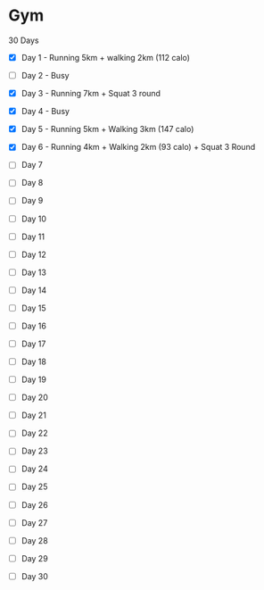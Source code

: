 # Gym

30 Days

- [X] Day 1 - Running 5km + walking 2km (112 calo)

- [ ] Day 2 - Busy

- [X] Day 3 - Running 7km + Squat 3 round 

- [X] Day 4 - Busy

- [X] Day 5 - Running 5km + Walking 3km (147 calo)

- [X] Day 6 - Running 4km + Walking 2km (93 calo) + Squat 3 Round

- [ ] Day 7

- [ ] Day 8

- [ ] Day 9

- [ ] Day 10

- [ ] Day 11

- [ ] Day 12

- [ ] Day 13

- [ ] Day 14

- [ ] Day 15

- [ ] Day 16

- [ ] Day 17

- [ ] Day 18

- [ ] Day 19

- [ ] Day 20

- [ ] Day 21

- [ ] Day 22

- [ ] Day 23

- [ ] Day 24

- [ ] Day 25

- [ ] Day 26

- [ ] Day 27

- [ ] Day 28

- [ ] Day 29

- [ ] Day 30
